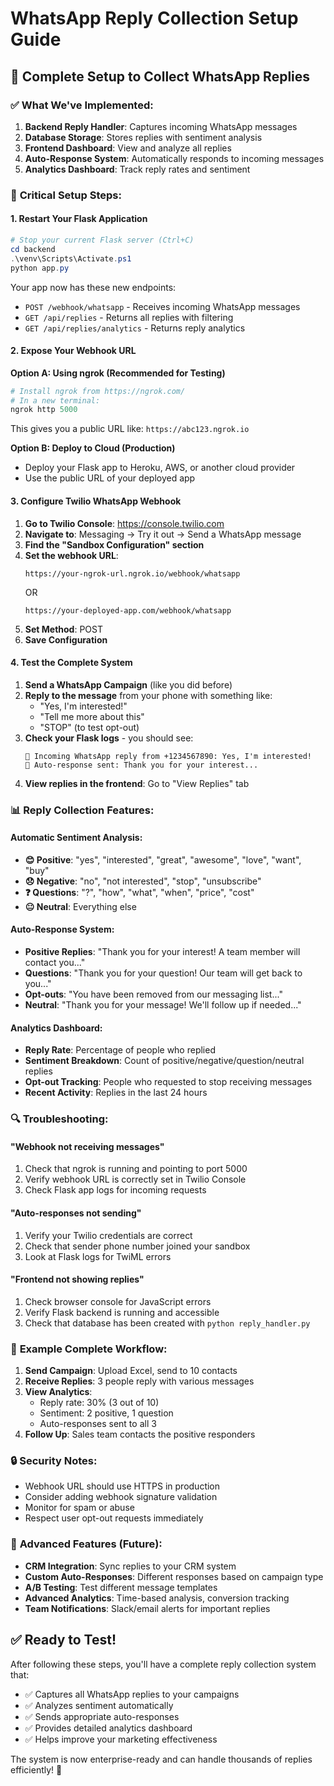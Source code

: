 # WhatsApp Reply Collection Setup Guide

## 🎯 Complete Setup to Collect WhatsApp Replies

### ✅ **What We've Implemented:**

1. **Backend Reply Handler**: Captures incoming WhatsApp messages
2. **Database Storage**: Stores replies with sentiment analysis
3. **Frontend Dashboard**: View and analyze all replies
4. **Auto-Response System**: Automatically responds to incoming messages
5. **Analytics Dashboard**: Track reply rates and sentiment

### 🔧 **Critical Setup Steps:**

#### 1. **Restart Your Flask Application**
```powershell
# Stop your current Flask server (Ctrl+C)
cd backend
.\venv\Scripts\Activate.ps1
python app.py
```
Your app now has these new endpoints:
- `POST /webhook/whatsapp` - Receives incoming WhatsApp messages
- `GET /api/replies` - Returns all replies with filtering
- `GET /api/replies/analytics` - Returns reply analytics

#### 2. **Expose Your Webhook URL**

**Option A: Using ngrok (Recommended for Testing)**
```powershell
# Install ngrok from https://ngrok.com/
# In a new terminal:
ngrok http 5000
```
This gives you a public URL like: `https://abc123.ngrok.io`

**Option B: Deploy to Cloud (Production)**
- Deploy your Flask app to Heroku, AWS, or another cloud provider
- Use the public URL of your deployed app

#### 3. **Configure Twilio WhatsApp Webhook**

1. **Go to Twilio Console**: https://console.twilio.com
2. **Navigate to**: Messaging → Try it out → Send a WhatsApp message
3. **Find the "Sandbox Configuration" section**
4. **Set the webhook URL**:
   ```
   https://your-ngrok-url.ngrok.io/webhook/whatsapp
   ```
   OR
   ```
   https://your-deployed-app.com/webhook/whatsapp
   ```
5. **Set Method**: POST
6. **Save Configuration**

#### 4. **Test the Complete System**

1. **Send a WhatsApp Campaign** (like you did before)
2. **Reply to the message** from your phone with something like:
   - "Yes, I'm interested!"
   - "Tell me more about this"
   - "STOP" (to test opt-out)
3. **Check your Flask logs** - you should see:
   ```
   📱 Incoming WhatsApp reply from +1234567890: Yes, I'm interested!
   🤖 Auto-response sent: Thank you for your interest...
   ```
4. **View replies in the frontend**: Go to "View Replies" tab

### 📊 **Reply Collection Features:**

#### **Automatic Sentiment Analysis:**
- **😊 Positive**: "yes", "interested", "great", "awesome", "love", "want", "buy"
- **😞 Negative**: "no", "not interested", "stop", "unsubscribe"
- **❓ Questions**: "?", "how", "what", "when", "price", "cost"
- **😐 Neutral**: Everything else

#### **Auto-Response System:**
- **Positive Replies**: "Thank you for your interest! A team member will contact you..."
- **Questions**: "Thank you for your question! Our team will get back to you..."
- **Opt-outs**: "You have been removed from our messaging list..."
- **Neutral**: "Thank you for your message! We'll follow up if needed..."

#### **Analytics Dashboard:**
- **Reply Rate**: Percentage of people who replied
- **Sentiment Breakdown**: Count of positive/negative/question/neutral replies
- **Opt-out Tracking**: People who requested to stop receiving messages
- **Recent Activity**: Replies in the last 24 hours

### 🔍 **Troubleshooting:**

#### **"Webhook not receiving messages"**
1. Check that ngrok is running and pointing to port 5000
2. Verify webhook URL is correctly set in Twilio Console
3. Check Flask app logs for incoming requests

#### **"Auto-responses not sending"**
1. Verify your Twilio credentials are correct
2. Check that sender phone number joined your sandbox
3. Look at Flask logs for TwiML errors

#### **"Frontend not showing replies"**
1. Check browser console for JavaScript errors
2. Verify Flask backend is running and accessible
3. Check that database has been created with `python reply_handler.py`

### 🎯 **Example Complete Workflow:**

1. **Send Campaign**: Upload Excel, send to 10 contacts
2. **Receive Replies**: 3 people reply with various messages
3. **View Analytics**: 
   - Reply rate: 30% (3 out of 10)
   - Sentiment: 2 positive, 1 question
   - Auto-responses sent to all 3
4. **Follow Up**: Sales team contacts the positive responders

### 🔒 **Security Notes:**

- Webhook URL should use HTTPS in production
- Consider adding webhook signature validation
- Monitor for spam or abuse
- Respect user opt-out requests immediately

### 🚀 **Advanced Features (Future):**

- **CRM Integration**: Sync replies to your CRM system
- **Custom Auto-Responses**: Different responses based on campaign type
- **A/B Testing**: Test different message templates
- **Advanced Analytics**: Time-based analysis, conversion tracking
- **Team Notifications**: Slack/email alerts for important replies

## ✅ **Ready to Test!**

After following these steps, you'll have a complete reply collection system that:
- ✅ Captures all WhatsApp replies to your campaigns
- ✅ Analyzes sentiment automatically
- ✅ Sends appropriate auto-responses
- ✅ Provides detailed analytics dashboard
- ✅ Helps improve your marketing effectiveness

The system is now enterprise-ready and can handle thousands of replies efficiently! 🎉
